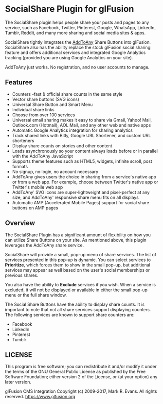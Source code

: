 # SocialShare Plugin for glFusion

The SocialShare plugin helps people share your posts and pages to any service, such as Facebook, Twitter, Pinterest, Google, WhatsApp, LinkedIn, Tumblr, Reddit, and many more sharing and social media sites & apps.

SocialShare tightly integrates the [AddToAny](https///www.addtoany.com) Share Buttons into glFusion. SocialShare also has the ability replace the stock glFusion social sharing feature and offers additional services and integrated Google Analytics tracking (provided you are using Google Analytics on your site).

AddToAny just works. No registration, and no user accounts to manage.

## Features

* Counters -fast & official share counts in the same style
* Vector share buttons (SVG icons)
* Universal Share Button and Smart Menu
* Individual share links
* Choose from over 100 services
* Universal email sharing makes it easy to share via Gmail, Yahoo! Mail, Outlook.com (Hotmail), AOL Mail, and any other web and native apps
* Automatic Google Analytics integration for sharing analytics
* Track shared links with Bitly, Google URL Shortener, and custom URL shorteners
* Display share counts on stories and other content
* Loads asynchronously so your content always loads before or in parallel with the AddToAny JavaScript
* Supports theme features such as HTML5, widgets, infinite scroll, post formats
* No signup, no login, no account necessary
* AddToAny gives users the choice in sharing from a service's native app or from a web app. For example, choose between Twitter's native app or Twitter's mobile web app
* AddToAny' SVG icons are super-lightweight and pixel-perfect at any size, and AddToAny' responsive share menu fits on all displays
* Automatic AMP (Accelerated Mobile Pages) support for social share buttons on AMP pages

## Overview

The SocialShare Plugin has a significant amount of flexibility on how you can utilize Share Buttons on your site. As mentioned above, this plugin leverages the AddToAny share service.

SocialShare will provide a small, pop-up menu of share services. The list of services presented in this pop-up is dynamic. You can select services to **Prioritize**, which forces them to show in the small pop-up, but additional services may appear as well based on the user's social memberships or previous shares.

You also have the ability to **Exclude** services if you wish. When a service is excluded, it will not be displayed or available in either the small pop-up menu or the full share window.

The Social Share Buttons have the ability to display share counts. It is important to note that not all share services support displaying counters. The following services are known to support share counters are:

* Facebook
* LinkedIn
* Pinterest
* Tumblr

## LICENSE

This program is free software; you can redistribute it and/or modify it under
the terms of the GNU General Public License as published by the Free Software
Foundation; either version 2 of the License, or (at your option) any later
version.

glFusion CMS Integration
Copyright (c) 2009-2017, Mark R. Evans. All rights reserved.
<https://www.glfusion.org>

